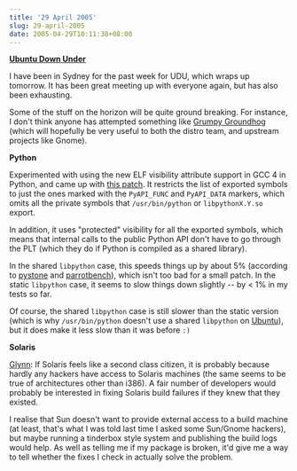 ```yaml
---
title: '29 April 2005'
slug: 29-april-2005
date: 2005-04-29T10:11:38+08:00
---
```


[**Ubuntu Down Under**](http://udu.wiki.ubuntu.com/)

I have been in Sydney for the past week for UDU, which wraps up
tomorrow. It has been great meeting up with everyone again, but has also
been exhausting.

Some of the stuff on the horizon will be quite ground breaking. For
instance, I don\'t think anyone has attempted something like [Grumpy
Groundhog](http://udu.wiki.ubuntu.com/GrumpyGroundhog) (which will
hopefully be very useful to both the distro team, and upstream projects
like Gnome).

**Python**

Experimented with using the new ELF visibility attribute support in GCC
4 in Python, and came up with [this
patch](http://www.jamesh.id.au/files/python-2.4.1-visibility.patch). It
restricts the list of exported symbols to just the ones marked with the
`PyAPI_FUNC` and `PyAPI_DATA` markers, which omits all the private
symbols that `/usr/bin/python` or `libpythonX.Y.so` export.

In addition, it uses \"protected\" visibility for all the exported
symbols, which means that internal calls to the public Python API don\'t
have to go through the PLT (which they do if Python is compiled as a
shared library).

In the shared `libpython` case, this speeds things up by about 5%
(according to
[pystone](http://cvs.sourceforge.net/viewcvs.py/python/python/dist/src/Lib/test/pystone.py?view=markup)
and
[parrotbench](http://cvs.sourceforge.net/viewcvs.py/python/python/nondist/sandbox/parrotbench/)),
which isn\'t too bad for a small patch. In the static `libpython` case,
it seems to slow things down slightly \-- by \< 1% in my tests so far.

Of course, the shared `libpython` case is still slower than the static
version (which is why `/usr/bin/python` doesn\'t use a shared
`libpython` on [Ubuntu](http://www.ubuntu.com/)), but it does make it
less slow than it was before `:)`

**Solaris**

[Glynn](http://www.gnome.org/~gman/blog//29042005-1): If Solaris feels
like a second class citizen, it is probably because hardly any hackers
have access to Solaris machines (the same seems to be true of
architectures other than i386). A fair number of developers would
probably be interested in fixing Solaris build failures if they knew
that they existed.

I realise that Sun doesn\'t want to provide external access to a build
machine (at least, that\'s what I was told last time I asked some
Sun/Gnome hackers), but maybe running a tinderbox style system and
publishing the build logs would help. As well as telling me if my
package is broken, it\'d give me a way to tell whether the fixes I check
in actually solve the problem.
